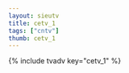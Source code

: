 ```yaml
--- 
layout: sieutv
title: cetv_1
tags: ["cntv"]
thumb: cetv_1
---
```

{% include tvadv key="cetv_1" %}

